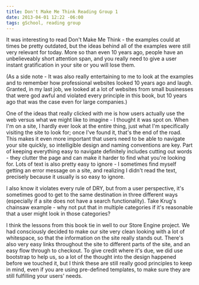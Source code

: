 ```yaml
---
title: Don't Make Me Think Reading Group 1
date: 2013-04-01 12:22 -06:00
tags: gSchool, reading group
---
```


It was interesting to read Don't Make Me Think - the examples could at times be pretty outdated, but the ideas behind all of the examples were still very relevant for today.  More so than even 10 years ago, people have an unbelieveably short attention span, and you really need to give a user instant gratification in your site or you will lose them.

(As a side note - It was also really entertaining to me to look at the examples and to remember how professional websites looked 10 years ago and laugh.  Granted, in my last job, we looked at a lot of websites from small businesses that were god awful and violated every principle in this book, but 10 years ago that was the case even for large companies.)

One of the ideas that really clicked with me is how users actually use the web versus what we might like to imagine - I thought it was spot on.  When I'm on a site, I hardly ever look at the entire thing, just what I'm specifically visiting the site to look for; once I've found it, that's the end of the road.  This makes it even more important that users need to be able to navigate your site quickly, so intelligible design and naming conventions are key.  Part of keeping everything easy to navigate definitely includes cutting out words - they clutter the page and can make it harder to find what you're looking for.  Lots of text is also pretty easy to ignore - I sometimes find myself getting an error message on a site, and realizing I didn't read the text, precisely because it usually is so easy to ignore.

I also know it violates every rule of DRY, but from a user perspective, it's sometimes good to get to the same destination in three different ways (especially if a site does not have a search functionality).  Take Krug's chainsaw example - why not put that in multiple categories if it's reasonable that a user might look in those categories?

I think the lessons from this book tie in well to our Store Engine project.  We had consciously decided to make our site very clean looking with a lot of whitespace, so that the information on the site really stands out.  There's also very easy links throughout the site to different parts of the site, and an easy flow through to checkout.  To give credit where it's due, we did use bootstrap to help us, so a lot of the thought into the design happened before we touched it, but I think these are still really good principles to keep in mind, even if you are using pre-defined templates, to make sure they are still fulfilling your users' needs.